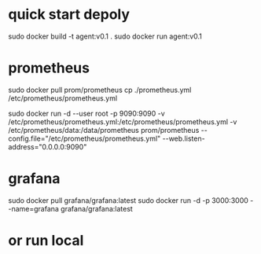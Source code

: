 # quick start depoly

sudo docker build -t agent:v0.1 .
sudo docker run agent:v0.1 

# prometheus

sudo docker pull prom/prometheus
cp ./prometheus.yml /etc/prometheus/prometheus.yml

sudo docker run -d --user root -p 9090:9090 -v /etc/prometheus/prometheus.yml:/etc/prometheus/prometheus.yml -v /etc/prometheus/data:/data/prometheus prom/prometheus --config.file="/etc/prometheus/prometheus.yml" --web.listen-address="0.0.0.0:9090"

# grafana

sudo docker pull grafana/grafana:latest
sudo docker run -d -p 3000:3000 --name=grafana grafana/grafana:latest

# or run local


